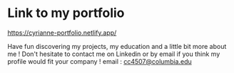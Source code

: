 # Link to my portfolio 
https://cyrianne-portfolio.netlify.app/

Have fun discovering my projects, my education and a little bit more about me !
Don't hesitate to contact me on Linkedin or by email if you think my profile would fit your company !
email : cc4507@columbia.edu

